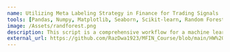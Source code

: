 ```yaml
---
name: Utilizing Meta Labeling Strategy in Finance for Trading Signals
tools: [Pandas, Numpy, Matplotlib, Seaborn, Scikit-learn, Random Forest, mlfinlab]
image: /Assets/randforest.png
description: This script is a comprehensive workflow for a machine learning project in finance. The script then imports and preprocesses financial data. The script visualizes price data over time and computes daily volatility. It applies a symmetric CUSUM filter to detect significant events and generates labels using the triple-barrier method. A moving average strategy is developed, and labels are created based on the strategy. A Random Forest classifier is trained on the training data, and its performance is evaluated using accuracy, classification report, and confusion matrix.
external_url: https://github.com/RazDwa1923/MFIN_Course/blob/main/HW%202/HW%202%20Notebook_v1.ipynb
---
```



